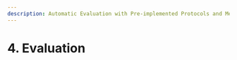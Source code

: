```yaml
---
description: Automatic Evaluation with Pre-implemented Protocols and Metrics
---
```


# 4. Evaluation

